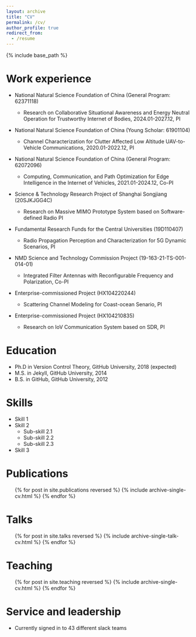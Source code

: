 ```yaml
---
layout: archive
title: "CV"
permalink: /cv/
author_profile: true
redirect_from:
  - /resume
---
```


{% include base_path %}

Work experience
======
* National Natural Science Foundation of China (General Program: 62371118)
  * Research on Collaborative Situational Awareness and Energy Neutral Operation for Trustworthy Internet of Bodies, 2024.01-2027.12, PI

* National Natural Science Foundation of China (Young Scholar: 61901104)
  * Channel Characterization for Clutter Affected Low Altitude UAV-to-Vehicle Communications, 2020.01-2022.12, PI

* National Natural Science Foundation of China (General Program: 62072096)
  * Computing, Communication, and Path Optimization for Edge Intelligence in the Internet of Vehicles, 2021.01-2024.12, Co-PI

* Science & Technology Research Project of Shanghai Songjiang (20SJKJGG4C)
  * Research on Massive MIMO Prototype System based on Software-defined Radio PI
  
* Fundamental Research Funds for the Central Universities (19D110407)
  * Radio Propagation Perception and Characterization for 5G Dynamic Scenarios, PI

* NMD Science and Technology Commission Project (19-163-21-TS-001-014-01)
  * Integrated Filter Antennas with Reconfigurable Frequency and Polarization, Co-PI

* Enterprise-commissioned Project (HX104220244)
  * Scattering Channel Modeling for Coast-ocean Senario, PI
    
* Enterprise-commissioned Project (HX104210835)
  * Research on IoV Communication System based on SDR, PI

Education
======
* Ph.D in Version Control Theory, GitHub University, 2018 (expected)
* M.S. in Jekyll, GitHub University, 2014
* B.S. in GitHub, GitHub University, 2012
  
Skills
======
* Skill 1
* Skill 2
  * Sub-skill 2.1
  * Sub-skill 2.2
  * Sub-skill 2.3
* Skill 3

Publications
======
  <ul>{% for post in site.publications reversed %}
    {% include archive-single-cv.html %}
  {% endfor %}</ul>
  
Talks
======
  <ul>{% for post in site.talks reversed %}
    {% include archive-single-talk-cv.html  %}
  {% endfor %}</ul>
  
Teaching
======
  <ul>{% for post in site.teaching reversed %}
    {% include archive-single-cv.html %}
  {% endfor %}</ul>
  
Service and leadership
======
* Currently signed in to 43 different slack teams
